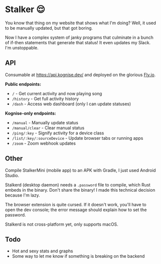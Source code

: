 # Stalker 😌

You know that thing on my website that shows what I'm doing? Well, it used to be manually updated, but that got boring.

Now I have a complex system of janky programs that culminate in a bunch of if-then statements that generate that status! It even updates my Slack. I'm unstoppable.

## API

Consumable at <https://api.kognise.dev/> and deployed on the glorious [Fly.io](https://fly.io/).

**Public endpoints:**

- `/` - Get current activity and now playing song
- `/history` - Get full activity history
- `/dash` - Access web dashboard (only I can update statuses)

**Kognise-only endpoints:**

- `/manual` - Manually update status
- `/manual/clear` - Clear manual status
- `/ping/:key` - Signify activity for a device class
- `/list/:key/:sourceDevice` - Update browser tabs or running apps
- `/zoom` - Zoom webhook updates

## Other

Compile StalkerMini (mobile app) to an APK with Gradle, I just used Android Studio.

Stalkerd (desktop daemon) needs a `.password` file to compile, which Rust embeds in the binary. Don't share the binary! I made this technical decision because I'm lazy.

The browser extension is quite cursed. If it doesn't work, you'll have to open the dev console; the error message should explain how to set the password.

Stalkerd is not cross-platform yet, only supports macOS.

## Todo

- Hot and sexy stats and graphs
- Some way to let me know if something is breaking on the backend
